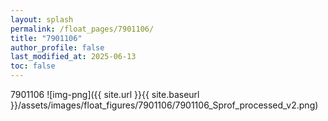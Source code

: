 ```yaml
---
layout: splash
permalink: /float_pages/7901106/
title: "7901106"
author_profile: false
last_modified_at: 2025-06-13
toc: false
---
```

 
7901106
![img-png]({{ site.url }}{{ site.baseurl }}/assets/images/float_figures/7901106/7901106_Sprof_processed_v2.png)